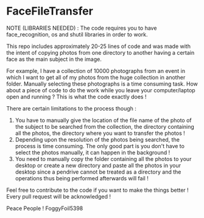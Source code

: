 # FaceFileTransfer

NOTE (LIBRARIES NEEDED) : The code requires you to have face_recognition, os and shutil libraries in order to work.

This repo includes approximately 20-25 lines of code and was made with the intent of copying photos from one directory to another having a certain face as the main subject in the image. 

For example, I have a collection of 10000 photographs from an event in which I want to get all of my photos from the huge collection in another folder. Manually selecting these photographs is a time consuming task. How about a piece of code to do the work while you leave your computer/laptop open and running ? This is what the code exactly does !

There are certain limitations to the process though : 
 1. You have to manually give the location of the file name of the photo of the subject to be searched from the collection, the directory containing all the photos, the directory where you want to transfer the photos !
 2. Depending upon the resolution of the photos being searched, the process is time consuming. The only good part is you don't have to select the photos manually, it can happen in the background !
 3. You need to manually copy the folder containing all the photos to your desktop or create a new directory and paste all the photos in your desktop since a pendrive cannot be treated as a directory and the operations thus being performed afterwards will fail !
 
 
 

Feel free to contribute to the code if you want to make the things better ! Every pull request will be acknowledged ! 




Peace People !
FoggyFoil5398
